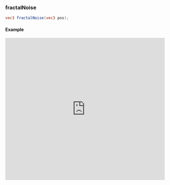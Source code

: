 ### fractalNoise

```glsl
vec3 fractalNoise(vec3 pos);
```

#### Example
<iframe width="100%" height="450px" src="https://shader-park.appspot.com/sculpture/-Lc2_cScJZaOPAI4nThY?&example=true&embed=true" frameborder="0"></iframe>